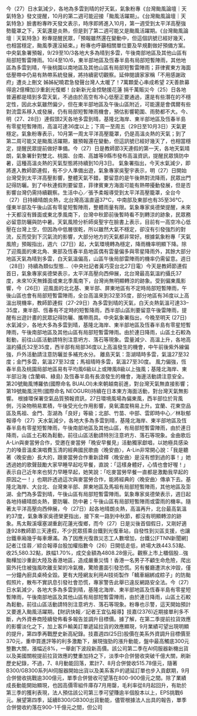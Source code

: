 今（27）日水氣減少，各地為多雲到晴的好天氣，氣象粉專《台灣颱風論壇｜天氣特急》發文提醒，10月的第二週可能迎接「颱風活躍期」。《台灣颱風論壇｜天氣特急》臉書粉專昨天發文表示，時序即將進入10月，第一週受到太平洋高壓強勢籠罩之下，天氣還是炎熱，但是到了第二週可能又是颱風活躍期。《台灣颱風論壇｜天氣特急》粉專提醒民眾，「預報雖然還在變動中，但這個訊號已經好幾天，也相當穩定，颱風季還沒結束。」粉專也呼籲相關單位要及早規劃做好預備方案。中央氣象署預報，9/29至10/3各地大多為晴到多雲，午後南部地區及其他山區有局部短暫雷陣雨。10/4至10/6，東半部地區及恆春半島有局部短暫陣雨，其他地區為多雲到晴，午後桃園以南地區及其他山區有局部短暫雷陣雨；菲律賓東方海面低壓帶中仍易有熱帶系統發展，將持續密切觀察。延伸閱讀家家稱「不用感謝政府」遭炎上刪文 姊姊紀曉君急發聲台灣人太暖了！7萬顆愛心串成希望 2天善款募得逾2億樺加沙重創光復鄉！台新新光金控馳援花蓮 捐千萬賑災今（25）日各地普遍都是晴到多雲天氣，不過由於高空有冷心低壓正要通過，還是有些潛在的不穩定性，因此水氣雖然偏少，但在東半部地區及午後山區附近，可能還是會偶爾有些對流雲系移入或發展，仍有局部短暫陣雨機會，預估影響範圍、雨勢都不大。今、明（27、28日）連假頭2天各地多雲到晴，基隆北海岸、東半部地區及恆春半島有零星短暫陣雨，高溫可達36度以上；下周一至周五（29日至10月3日）天氣更穩定。氣象粉專表示，10月第一周太平洋高壓籠罩，仍是高溫炎熱的天氣；到了第二周可能又是颱風活躍期，雖預報還在變動，但這訊號已經好幾天了，也相當穩定，提醒民眾提前做好準備。今（27）日是教師節3天連假的第一天，各地天氣晴朗，氣象署針對雙北、桃園、台南、高雄等9縣市發布高溫資訊，提醒民眾慎防中暑，這種高溫炎熱的天氣型態將持續到10月3日。 氣象署指出，今天水氣減少，即將進入教師節連假，有不少人準備出遊，氣象專家吳聖宇表示，明（27）日開始台灣受到太平洋高壓影響，整體天氣不錯，要留意的是午後熱對流降雨，民眾出門記得防曬。到了中秋連假則要留意，菲律賓東方海面可能有熱帶擾動發展，但是否影響台灣仍需持續觀察。生活中心／張予柔報導受到太平洋高壓籠罩，全台今（27）日持續晴朗炎熱，北台灣高溫直逼37°C，中南部及東部也有35至36°C，僅東半部及午後山區有零星短暫陣雨，整體雨量有限。氣象專家吳德榮提醒，未來十天都沒有鋒面或東北季風南下，台灣中秋節前後暫時看不到轉涼的跡象，民眾務必留意防曬與防中暑。天氣風險分析師吳聖宇在臉書上表示，目前有一高空冷心低壓在台灣上空，但因為中低層很乾，所以雖然大氣不穩定，卻沒有引發強烈的對流，反而受到下沉氣流的影響，大部分地方的天氣都非常好。根據氣象粉專「天氣風險」預報指出，週六（27日）起，大氣環境轉為穩定，降雨機率明顯下降。除了迎風面的東北角、東部及恆春半島地區偶有雲量偏多與零星降雨外，其餘大部分地區天氣為晴到多雲，白天氣溫偏高，山區午後局部雷陣雨的機率仍需留意。週日（28日）持續為類似型態...（中央社記者黃巧雯台北27日電）今天是教師節連假首日，氣象專家吳德榮表示，太平洋高壓向西伸展，北台灣最高氣溫約攝氏37度，未來10天無鋒面或東北季風南下，台灣尚無明顯轉涼的跡象。受到偏東風影響，今（26日）迎風面的北北基、東半部、屏東地區有不定時局部短暫陣雨，午後山區也會有局部短暫雷陣雨，全台高溫來到32至35度，部分地區有36度以上高溫出現機率，教師節連假（27-29日）為多雲到晴的天氣，白天炎熱氣溫可達33–35度，東半部、恆春有不定時的短暫降雨，西半部山區則要留意午後雷陣雨，提醒有出遊計畫的民眾記得防曬、攜帶雨具。中央氣象署指出，今晚至明天 (27日) 水氣減少，各地大多為多雲到晴，基隆北海岸、東半部地區及恆春半島有零星短暫陣雨，午後南部地區及其他山區有局部短暫雷陣雨。由於連日降雨，山區土石較為鬆動，前往山區活動請特別注意坍方、落石等現象。雲量減少、高溫上升，各地高溫約攝氏32至35度，西半部有局部36度以上高溫發生的機會，中午前後紫外線偏強，戶外活動請注意防曬並多補充水分。 離島天氣：澎湖晴時多雲，氣溫27至32度；金門多雲，氣溫27至32度；馬祖晴時多雲，氣溫27至30度。 風力偏強，恆春半島及桃園局部地區易有平均風6級以上或陣風8級以上強風；基隆北海岸、東半部沿海 (含蘭嶼、綠島) 及恆春半島有長浪發生的機會，海邊活動請注意安全。 第20號颱風博羅依(國際命名 BUALOI)未來朝越南前進，對台灣天氣無直接影響；第19號颱風浣熊(國際命名 NEOGURI)持續在日本東方海面活動，對台灣天氣無影響。 根據環保署空氣品質預報資訊，27日環境風場為偏東風，西半部位於背風側，污染物稍易累積，午後受光化作用影響，臭氧濃度稍易上升。宜蘭、花東空品區及馬祖、金門、澎湖為「良好」等級；北部、竹苗、中部、雲即時中心／林耿郁報導今（27）天水氣減少，各地大多為多雲到晴，基隆北海岸、東半部地區及恆春半島有零星短暫陣雨，午後南部地區及其他山區，有局部短暫雷陣雨，由於連日降雨，山區土石較為鬆動，前往山區活動請特別注意坍方、落石等現象。金曲歌后A-Lin與麥當勞合作，受邀在麥當勞「晚安早餐見」活動獨家獻唱，以她極具感染力的嗓音溫柔演唱費玉清的經典國民歌曲〈晚安曲〉，A-Lin非常開心說：「我是聽著〈晚安曲〉長大的，跟麥當勞合作重新詮釋〈晚安曲〉是沒有想到過的事！」她透過她的歌聲鼓勵大家早睡早起吃早餐，直說：「這樣身體好，心情也會好喔！」表示自己近年來也努力早睡早起，她笑說：「吃麥當勞早餐一直都是激勵我早起的原因之一！」也期許透過這次與麥當勞合作，能將經典的〈晚安曲〉傳承下去。基隆北海岸、大台北、台灣東半部、屏東地區及馬祖有局部短暫陣雨，其他地區及澎湖、金門為多雲到晴，午後山區有局部短暫雷陣雨。氣象專家吳德榮表示，週日起各地持續晴朗炎熱，要防曬、防中暑；午後山區有局部短暫陣雨或雷雨的機率。隨著太平洋高壓向西伸展，今（27日）起各地晴朗炎熱，高溫再升，北台最高氣溫約37度，氣象專家吳德榮更指出，接下來一路到中秋節，都沒有明顯轉涼的跡象。馬太鞍溪堰塞湖重創花蓮光復鄉，而今（27）日是災後首個假日，又剛好適逢928教師節三天連假，不少民眾搭乘台鐵到光復車站，自發性到災區支援，也讓台鐵車廂幾乎每車爆滿。為了因應光復救災志工人數增加，台鐵公[FTNN新聞網]記者江佳蓉／綜合報導台股加權指數今（26）日開低走低，終場大跌443.53點、收25,580.32點，跌幅1.70%，成交金額為4808.28億元。觀察上市上櫃個股...強颱樺加沙重創大陸及香港地區，造成嚴重災情！香港一名男子不顧生命危險，爬出窗外托住被強風吹離支架的冷氣機，驚險畫面引發恐慌。另有餐廳遭洪水沖毀，僅一分鐘內廚具桌椅全毀。更有大陸網友利用AI技術製作「轎車綑綁成粽子」的防颱假照片，散布不實訊息引發社會恐慌，專家警告此舉已違反網路安全法。今（27）日水氣減少，各地大多為多雲到晴，基隆北海岸、東半部地區及恆春半島有零星短暫陣雨，午後南部地區及其他山區有局部短暫雷陣雨，由於連日降雨，山區土石較為鬆動，前往山區活動請特別注意坍方、落石等現象。粉專也示警，這天開始預計又要進入颱風活躍期。【財訊快報／記者王宜弘報導】技嘉(2376)近期接單利多不斷，內外資券商陸續發佈看多報告並調升目標價。據了解，在第二季提前拉貨效應的影響淡化之下，加上客戶輸美訂單遞延拉貨的效應顯現，9月業績可望出現明顯的提升，第四季再戰歷史新高紀錄。技嘉週四(25日)股價在美系外資調升目標價至370元，重申買進評等的利多激勵下，展現強勁的漲升動能，盤中最高觸底300元整數大關，漲幅近8%，一舉創下波段新高價。該公司第二季在AI伺服器新機出貨以及美國關稅提前拉貨效應的雙重加持之下，淡季中合併營收突破千億大關，刷新歷史紀錄，不過，7、8月動能回落，累計7、8月合併營收515.78億元，隨著B300/GB300系列AI伺服器開始出貨以及美系客戶的遞延訂單也步入貢獻期，9月合併營收挑戰逾300億元，單季合併營收可望落在800-900億元之間。除了業績成長動能開始顯現，也因高價零組件庫存7月用罄，毛利率從8月起回升，有助於第三季的獲利表現，法人預估該公司第三季可望賺逾半個股本以上，EPS挑戰6元。展望第四季，延續B300/GB300出貨動能，儘管根據法人出具的報告，單季合併營收約落在900-1千億元之間，但公司